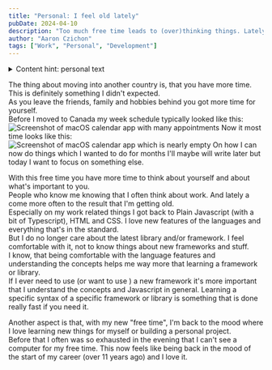 ```yaml
---
title: "Personal: I feel old lately"
pubDate: 2024-04-10
description: "Too much free time leads to (over)thinking things. Lately I feel old."
author: "Aaron Czichon"
tags: ["Work", "Personal", "Development"]
---
```


<details>
<summary>Content hint: personal text</summary>
This text are my personal thoughts and they're only related to myself.
</details>

The thing about moving into another country is, that you have more time. This is definitely something I didn't expected.  
As you leave the friends, family and hobbies behind you got more time for yourself.  
Before I moved to Canada my week schedule typically looked like this:
![Screenshot of macOS calendar app with many appointments](https://directus.aaronczichon.de/assets/56b8d3b6-f003-4278-8958-6d230564e89a?download)
Now it most time looks like this:
![Screenshot of macOS calendar app which is nearly empty](https://directus.aaronczichon.de/assets/7adc67ea-ba03-4a95-ad2c-201d63d31039?download)
On how I can now do things which I wanted to do for months I'll maybe will write later but today I want to focus on something else.

With this free time you have more time to think about yourself and about what's important to you.  
People who know me knowing that I often think about work. And lately a come more often to the result that I'm getting old.  
Especially on my work related things I got back to Plain Javascript (with a bit of Typescript), HTML and CSS. I love new features of the languages and everything that's in the standard.  
But I do no longer care about the latest library and/or framework. I feel comfortable with it, not to know things about new frameworks and stuff.  
I know, that being comfortable with the language features and understanding the concepts helps me way more that learning a framework or library.  
If I ever need to use (or want to use ) a new framework it's more important that I understand the concepts and Javascript in general. Learning a specific syntax of a specific framework or library is something that is done really fast if you need it.

Another aspect is that, with my new "free time", I'm back to the mood where I love learning new things for myself or building a personal project.  
Before that I often was so exhausted in the evening that I can't see a computer for my free time. This now feels like being back in the mood of the start of my career (over 11 years ago) and I love it.
